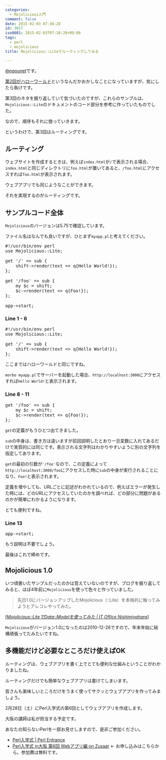 ```yaml
---
categories:
  - Mojolicious入門
comment: false
date: 2015-02-03 07:38:28
id: 3017
iso8601: 2015-02-03T07:38:28+09:00
tags:
  - perl
  - mojolicious
title: Mojolicious::Liteでルーティングしてみる

---
```


<p><a href="https://twitter.com/nqounet">@nqounet</a>です。</p>

<p><a href="http://www.nishimiyahara.net/2015/02/02/075435" title="Mojolicious::Liteでハローワールド">第2回がハローワールド</a>というなんだかおかしなことになっていますが、気にしたら負けです。</p>

<p>第3回のネタを掘り返していて気づいたのですが、これらのサンプルは、<code>Mojolicious::Lite</code>のドキュメントのコード部分を参考に作っていたものでした。</p>

<p>なので、順序もそれに倣っていきます。</p>

<p>というわけで、第3回はルーティングです。</p>



<h2>ルーティング</h2>

<p>ウェブサイトを作成するときは、例えば<code>index.html</code>が<code>/</code>で表示される場合、<code>index.html</code>と同じディレクトリに<code>foo.html</code>が置いてあると、<code>/foo.html</code>にアクセスすれば<code>foo.html</code>が表示されます。</p>

<p>ウェブアプリでも同じようなことができます。</p>

<p>それを実現するのがルーティングです。</p>

<h2>サンプルコード全体</h2>

<p><code>Mojolicious</code>のバージョンは5.75で確認しています。</p>

<p>ファイル名はなんでも良いですが、ひとまず<code>myapp.pl</code>と考えてください。</p>

<pre class="lang:perl">
#!/usr/bin/env perl
use Mojolicious::Lite;

get '/' => sub {
    shift->render(text => q{Hello World!});
};

get '/foo' => sub {
    my $c = shift;
    $c->render(text => q{Foo!});
};

app->start;
</pre>

<h3>Line 1 - 6</h3>

<pre class="lang:perl">
#!/usr/bin/env perl
use Mojolicious::Lite;

get '/' => sub {
    shift->render(text => q{Hello World!});
};
</pre>

<p>ここまではハローワールドと同じですね。</p>

<p><code>morbo myapp.pl</code>でサーバーを起動した場合、<code>http://localhost:3000</code>にアクセスすれば<code>Hello World!</code>と表示されます。</p>

<h3>Line 8 - 11</h3>

<pre class="lang:perl">
get '/foo' => sub {
    my $c = shift;
    $c->render(text => q{Foo!});
};
</pre>

<p><code>get</code>の定義がもうひとつ出てきました。</p>

<p><code>sub</code>の中身は、書き方は違いますが前回説明したとおり一旦変数に入れてあるだけで実質的には同じです。表示される文字列はわかりやすいように別の文字列を指定してあります。</p>

<p><code>get</code>の最初の引数が<code>'/foo'</code>なので、この定義によって<code>http://localhost:3000/foo</code>にアクセスした時に<code>sub</code>の中身が実行されることになり、<code>Foo!</code>と表示されます。</p>

<p>定義を増やしても、URLごとに記述がわかれているので、例えばエラーが発生した時には、どのURLにアクセスしていたのかを調べれば、どの部分に問題があるのかが簡単にわかるようになります。</p>

<p>とても便利ですね。</p>

<h3>Line 13</h3>

<pre class="lang:perl">
app->start;
</pre>

<p>もう説明は不要でしょう。</p>

<p>最後はこれで締めです。</p>

<h2>Mojolicious 1.0</h2>

<p>いつ頃書いたサンプルだったのかは覚えていないのですが、ブログを掘り返してみると、ほぼ4年前に<code>Mojolicious</code>を使って色々と作っていました。</p>

<blockquote cite="http://www.nishimiyahara.net/2011/01/02/205559" title="Mojolicious::LiteでData::Modelを使ってみた | IT Office Nishimiyahara" class="blockquote"><p>先日1.0にバージョンアップしたMojolicious（::Lite）を本格的に触ってみようとアレコレやってみた。
</p></blockquote>

<div class="cite">[<cite><a href="http://www.nishimiyahara.net/2011/01/02/205559">Mojolicious::LiteでData::Modelを使ってみた | IT Office Nishimiyahara</a></cite>]</div>

<p><code>Mojolicious</code>がバージョン1.0になったのは2010-12-26ですので、年末年始に結構頑張ってたみたいですね。</p>

<h2>多機能だけど必要なところだけ使えばOK</h2>

<p>ルーティングは、ウェブアプリを書く上でとても便利な仕組みということがわかりましたね。</p>

<p>ルーティングだけでも簡単なウェブアプリは書けてしまいます。</p>

<p>皆さんも美味しいところだけをうまく使ってサクッとウェブアプリを作ってみましょう。</p>

<p>2月28日（土）にPerl入学式の第6回としてウェブアプリを作成します。</p>

<p>大阪の講師は私が担当する予定です。</p>

<p>あなたの知らないPerlを一部お見せしますので、是非ご参加ください。</p>

<ul>
<li><a href="http://www.perl-entrance.org/">Perl入学式 | Perl Entrance</a></li>
<li><a href="http://www.zusaar.com/event/12837005">Perl入学式 in大阪 第6回 Webアプリ編 on Zusaar</a> ← お申し込みはこちらから。参加費は無料です。</li>
</ul>
    	